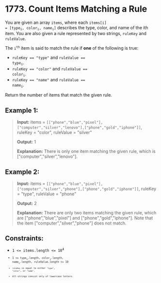 # 1773. Count Items Matching a Rule

You are given an array `items`, where each <code>items[i] = [type<sub>i</sub>, color<sub>i</sub>, name<sub>i</sub>]</code> describes the type, color, and name of the ith item. You are also given a rule represented by two strings, `ruleKey` and `ruleValue`.

The <code>i<sup>th</sup></code> item is said to match the rule if **one** of the following is true:

- `ruleKey == "type"` and <code>ruleValue == type<sub>i</sub></code>.
- `ruleKey == "color"` and <code>ruleValue == color<sub>i</sub></code>.
- `ruleKey == "name"` and <code>ruleValue == name<sub>i</sub></code>.

Return the number of items that match the given rule.

## Example 1:

> **Input:** items = `[["phone","blue","pixel"],["computer","silver","lenovo"],["phone","gold","iphone"]]`, ruleKey = "color", ruleValue = "silver"
>
> **Output:** 1
>
> **Explanation:** There is only one item matching the given rule, which is ["computer","silver","lenovo"].

## Example 2:

> **Input:** items = `[["phone","blue","pixel"],["computer","silver","phone"],["phone","gold","iphone"]]`, ruleKey = "type", ruleValue = "phone"
>
> **Output:** 2
>
> **Explanation:** There are only two items matching the given rule, which are ["phone","blue","pixel"] and ["phone","gold","iphone"]. Note that the item ["computer","silver","phone"] does not match.

## Constraints:

- <code>1 <= items.length <= 10<sup>4</sup><code>
- <code>1 <= type<sub>i</sub>.length, color<sub>i</sub>.length, name<sub>i</sub>.length, ruleValue.length <= 10<code>
- `ruleKey` is equal to either `"type"`, `"color"`, or `"name"`.
- All strings consist only of lowercase letters.
